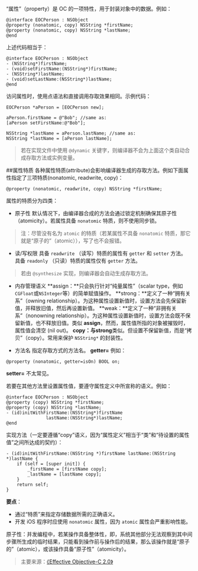 “属性”（property）是 OC 的一项特性，用于封装对象中的数据。例如：
```
@interface EOCPerson : NSObject
@property (nonatomic, copy) NSString *firstName;
@property (nonatomic, copy) NSString *lastName;
@end
```
上述代码相当于：
```
@interface EOCPerson : NSObject
- (NSString*)firstName;
- (void)setFirstName:(NSString*)firstName;
- (NSString*)lastName;
- (void)setLastName:(NSString*)lastName;
@end
```

访问属性时，使用点语法和直接调用存取效果相同。示例代码：
```
EOCPerson *aPerson = [EOCPerson new];

aPerson.firstName = @"Bob"; //same as:
[aPerson setFirstName:@"Bob"];

NSString *lastName = aPerson.lastName; //same as:
NSString *lastName = [aPerson lastName];
```
>若在实现文件中使用 `@dynamic` 关键字，则编译器不会为上面这个类自动合成存取方法或实例变量。

##属性特质
各种属性特质(attribute)会影响编译器生成的存取方法。例如下面属性指定了三项特质(nonatomic, readwrite, copy)：
```
@property (nonatomic, readwrite, copy) NSString *firstName;
```
属性的特质分为四类：
- 原子性
默认情况下，由编译器合成的方法会通过锁定机制确保其原子性（atomicity）。若属性具备 `nonatomic` 特质，则不使用同步锁。
>注：尽管没有名为 `atomic` 的特质（若某属性不具备 `nonatomic` 特质，那它就是“原子的”（atomic）），写了也不会报错。

- 读/写权限
具备 `readwrite` （读写）特质的属性有 `getter` 和 `setter` 方法。
具备 `readonly` （只读）特质的属性仅有 `getter` 方法。
>若由 `@synthesize` 实现，则编译器会自动生成存取方法。

- 内存管理语义
**assign：**只会执行针对“纯量属性”（scalar type，例如`CGFloat`或`NSInteger`等）的简单赋值操作。
**strong：**定义了一种“拥有关系”（owning relationship）。为这种属性设置新值时，设置方法会先保留新值，并释放旧值，然后再设置新值。
**weak：**定义了一种“非拥有关系”（nonowning relationship）。为这种属性设置新值时，设置方法会既不保留新值，也不释放旧值。类似 **assign**，然而，属性值所指的对象被摧毁时，属性值会清空 (nil out)。
**copy：**与**strong**类似。但设置不保留新值，而是“拷贝”（copy）。常用来保护 `NSString*` 的封装性。

- 方法名
指定存取方式的方法名。
**getter=<name>** 例如：
```
@property (nonatomic, getter=isOn) BOOL on;
```
**setter=<name>** 不太常见。

若要在其他方法里设置属性值，要遵守属性定义中所宣称的语义。例如：
```
@interface EOCPerson : NSObject
@property (copy) NSString *firstName;
@property (copy) NSString *lastName;
- (id)initWithFirstName:(NSString*)firstName
               lastName:(NSString*)lastName;
@end
```
实现方法（一定要遵循“copy”语义，因为“属性定义”相当于“类”和“待设置的属性值”之间所达成的契约）：
```
- (id)initWithFirstName:(NSString *)firstName lastName:(NSString *)lastName {
    if (self = [super init]) {
        _firstName = [firstName copy];
        _lastName = [lastName copy];
    }
    return self;
}
```

**要点**：
- 通过“特质”来指定存储数据所需的正确语义。
- 开发 iOS 程序时应使用 `nonatomic` 属性，因为 `atomic` 属性会严重影响性能。

原子性：并发编程中，若某操作具备整体性，即，系统其他部分无法观察到其中间步骤所生成的临时结果，只能看到操作前与操作后的结果，那么该操作就是“原子的”（atomic），或该操作具备“原子性”（atomicity）。

>主要来源：[《Effective Objective-C 2.0》](http://book.douban.com/subject/25829244/)